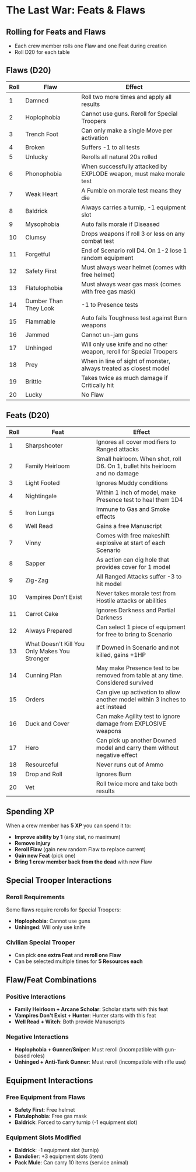 # The Last War: Feats & Flaws

## Rolling for Feats and Flaws
- Each crew member rolls one Flaw and one Feat during creation
- Roll D20 for each table

## Flaws (D20)

| Roll | Flaw | Effect |
|------|------|--------|
| 1 | Damned | Roll two more times and apply all results |
| 2 | Hoplophobia | Cannot use guns. Reroll for Special Troopers |
| 3 | Trench Foot | Can only make a single Move per activation |
| 4 | Broken | Suffers -1 to all tests |
| 5 | Unlucky | Rerolls all natural 20s rolled |
| 6 | Phonophobia | When successfully attacked by EXPLODE weapon, must make morale test |
| 7 | Weak Heart | A Fumble on morale test means they die |
| 8 | Baldrick | Always carries a turnip, -1 equipment slot |
| 9 | Mysophobia | Auto fails morale if Diseased |
| 10 | Clumsy | Drops weapons if roll 3 or less on any combat test |
| 11 | Forgetful | End of Scenario roll D4. On 1-2 lose 1 random equipment |
| 12 | Safety First | Must always wear helmet (comes with free helmet) |
| 13 | Flatulophobia | Must always wear gas mask (comes with free gas mask) |
| 14 | Dumber Than They Look | -1 to Presence tests |
| 15 | Flammable | Auto fails Toughness test against Burn weapons |
| 16 | Jammed | Cannot un-jam guns |
| 17 | Unhinged | Will only use knife and no other weapon, reroll for Special Troopers |
| 18 | Prey | When in line of sight of monster, always treated as closest model |
| 19 | Brittle | Takes twice as much damage if Critically hit |
| 20 | Lucky | No Flaw |

## Feats (D20)

| Roll | Feat | Effect |
|------|------|--------|
| 1 | Sharpshooter | Ignores all cover modifiers to Ranged attacks |
| 2 | Family Heirloom | Small heirloom. When shot, roll D6. On 1, bullet hits heirloom and no damage |
| 3 | Light Footed | Ignores Muddy conditions |
| 4 | Nightingale | Within 1 inch of model, make Presence test to heal them 1D4 |
| 5 | Iron Lungs | Immune to Gas and Smoke effects |
| 6 | Well Read | Gains a free Manuscript |
| 7 | Vinny | Comes with free makeshift explosive at start of each Scenario |
| 8 | Sapper | As action can dig hole that provides cover for 1 model |
| 9 | Zig-Zag | All Ranged Attacks suffer -3 to hit model |
| 10 | Vampires Don't Exist | Never takes morale test from Hostile attacks or abilities |
| 11 | Carrot Cake | Ignores Darkness and Partial Darkness |
| 12 | Always Prepared | Can select 1 piece of equipment for free to bring to Scenario |
| 13 | What Doesn't Kill You Only Makes You Stronger | If Downed in Scenario and not killed, gains +1HP |
| 14 | Cunning Plan | May make Presence test to be removed from table at any time. Considered survived |
| 15 | Orders | Can give up activation to allow another model within 3 inches to act instead |
| 16 | Duck and Cover | Can make Agility test to ignore damage from EXPLOSIVE weapons |
| 17 | Hero | Can pick up another Downed model and carry them without negative effect |
| 18 | Resourceful | Never runs out of Ammo |
| 19 | Drop and Roll | Ignores Burn |
| 20 | Vet | Roll twice more and take both results |

## Spending XP
When a crew member has **5 XP** you can spend it to:
- **Improve ability by 1** (any stat, no maximum)
- **Remove injury**
- **Reroll Flaw** (gain new random Flaw to replace current)
- **Gain new Feat** (pick one)
- **Bring 1 crew member back from the dead** with new Flaw

## Special Trooper Interactions

### Reroll Requirements
Some flaws require rerolls for Special Troopers:
- **Hoplophobia**: Cannot use guns
- **Unhinged**: Will only use knife

### Civilian Special Trooper
- Can pick **one extra Feat** and **reroll one Flaw**
- Can be selected multiple times for **5 Resources each**

## Flaw/Feat Combinations

### Positive Interactions
- **Family Heirloom + Arcane Scholar**: Scholar starts with this feat
- **Vampires Don't Exist + Hunter**: Hunter starts with this feat
- **Well Read + Witch**: Both provide Manuscripts

### Negative Interactions
- **Hoplophobia + Gunner/Sniper**: Must reroll (incompatible with gun-based roles)
- **Unhinged + Anti-Tank Gunner**: Must reroll (incompatible with rifle use)

## Equipment Interactions

### Free Equipment from Flaws
- **Safety First**: Free helmet
- **Flatulophobia**: Free gas mask
- **Baldrick**: Forced to carry turnip (-1 equipment slot)

### Equipment Slots Modified
- **Baldrick**: -1 equipment slot (turnip)
- **Bandolier**: +3 equipment slots (item)
- **Pack Mule**: Can carry 10 items (service animal)